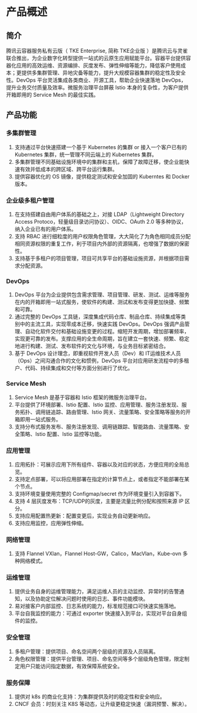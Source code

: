 # 产品概述



## 简介

腾讯云容器服务私有云版（ TKE Enterprise, 简称 TKE企业版 ）是腾讯云与灵雀联合推出，为企业数字化转型提供一站式的云原生应用赋能平台。容器平台提供容器化应用的高效运维、资源编排、灰度发布、弹性伸缩等能力，降低客户使用成本；更提供多集群管理、异地灾备等能力，提升大规模容器集群的稳定性及安全性。DevOps 平台灵活集成各类商业、开源工具，帮助企业快速落地 DevOps，提升业务交付质量及效率。微服务治理平台屏蔽 Istio 本身的复杂性，为客户提供开箱即用的 Service Mesh 的最佳实践。



## 产品功能

### 多集群管理

1. 支持通过平台快速搭建一个基于 Kubernetes 的集群 or 接入一个客户已有的 Kubernetes 集群，统一管理不同云端上的 Kubernetes 集群。
2. 多集群管理不同基础设施环境中的集群和主机，保障了故障迁移，使企业能快速有效并低成本的跨区域、跨平台运行集群。
3. 提供容器优化的 OS 镜像，提供稳定测试和安全加固的 Kuberntes 和 Docker 版本。

### 企业级多租户管理

1. 在支持搭建自由用户体系的基础之上，对接 LDAP（Lightweight Directory Access Protoco，轻量级目录访问协议）、OIDC、OAuth 2.0 等多种协议，纳入企业已有的用户体系。
2. 支持 RBAC 进行细粒度的用户权限角色管理，大大简化了为角色相同成员分配相同资源权限的重复工作，利于项目内外部的资源隔离，也增强了数据的保密性。
3. 支持基于多租户的项目管理，项目可共享平台的基础设施资源，并根据项目需求分配资源。

### DevOps

1. DevOps 平台为企业提供包含需求管理、项目管理、研发、测试、运维等服务在内的开箱即用一站式服务，使软件的构建、测试和发布变得更加快捷、频繁和可靠。
2. 通过完整的 DevOps 工具链，深度集成代码仓库、制品仓库、持续集成等类别中的主流工具，实现零成本迁移，快速实践 DevOps。DevOps 强调产品管理、自动化软件交付和基础设施变更的过程。缩短开发周期，增加部署频率，实现更可靠的发布。支撑应用的全生命周期，旨在建立一套快速、频繁、稳定地进行构建、测试、发布软件的文化与环境，与业务目标紧密结合。
3. 基于 DevOps 设计理念，即重视软件开发人员（Dev）和 IT运维技术人员（Ops）之间沟通合作的文化和惯例，DevOps 平台对应用研发流程中的多租户、代码、持续集成和交付等方面分别进行了优化。

### Service Mesh

1. Service Mesh 是基于容器和 Istio 框架的微服务治理平台。
2. 平台提供了环境部署、Istio 配置、Istio 监控、应用管理、服务注册发现、服务拓扑、调用链追踪、路由管理、Istio 网关、流量策略、安全策略等服务的开箱即用一站式服务。
3. 支持分布式服务发布、服务注册发现、调用链跟踪、智能路由、流量策略、安全策略、Istio 配置、Istio 监控等功能。

### 应用管理

1. 应用拓扑：可展示应用下所有组件、容器以及对应的状态，方便应用的全局总览。
2. 支持定点部署，可以将应用部署在指定的计算节点上，或者指定不能部署在某个节点。
3. 支持环境变量使用完整的 Configmap/secret 作为环境变量引入到容器下。
4. 支持 4 层灰度发布：TCP/UDP的灰度，主要是流量比例分配和按照来源 IP 区分。
5. 支持应用配置热更新：配置变更后，实现业务自动更新响应。
6. 支持应用监控，应用弹性伸缩。

### 网络管理

1. 支持 Flannel VXlan，Flannel Host-GW，Calico，MacVlan，Kube-ovn 多种网络模式。

### 运维管理

1. 提供业务自身的运维管理能力，满足运维人员的主动监控、异常时的告警通知，以及协助定位解决问题时使用的日志、事件功能模块。
2. 易对接客户内部监控、日志系统的能力，标准规范接口可快速实施落地。
3. 平台自我监控的能力：可通过 exporter 快速接入到平台，实现对平台自身组件的监控。

### 安全管理

1. 多租户管理：提供项目、命名空间两个层级的资源及人员隔离。
2. 角色权限管理：提供平台管理、项目、命名空间等多个层级角色管理，限定制定用户只能访问指定数据，有效保障系统安全。

### 服务保障

1. 提供对 k8s 的商业化支持：为集群提供及时的稳定性和安全响应。
2. CNCF 会员：时刻关注 K8S 等动态，让升级更稳定快速（漏洞预警、解决）。